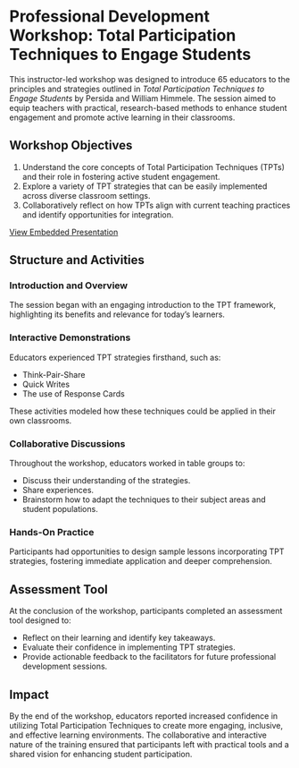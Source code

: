 # Professional Development Workshop: Total Participation Techniques to Engage Students

This instructor-led workshop was designed to introduce 65 educators to the principles and strategies outlined in *Total Participation Techniques to Engage Students* by Persida and William Himmele. The session aimed to equip teachers with practical, research-based methods to enhance student engagement and promote active learning in their classrooms.

## Workshop Objectives
1. Understand the core concepts of Total Participation Techniques (TPTs) and their role in fostering active student engagement.
2. Explore a variety of TPT strategies that can be easily implemented across diverse classroom settings.
3. Collaboratively reflect on how TPTs align with current teaching practices and identify opportunities for integration.

[View Embedded Presentation](https://docs.google.com/presentation/d/e/2PACX-1vRmNtJxj4FRhJceKfuwvCq1_tnfJanxBJ6OflTQK0BAfjL6cwN_QBNPBLZQjvTswXgpgCpntLdZZZLg/pub?start=false&loop=false&delayms=3000)

## Structure and Activities

### Introduction and Overview
The session began with an engaging introduction to the TPT framework, highlighting its benefits and relevance for today’s learners.

### Interactive Demonstrations
Educators experienced TPT strategies firsthand, such as:
- Think-Pair-Share
- Quick Writes
- The use of Response Cards  

These activities modeled how these techniques could be applied in their own classrooms.

### Collaborative Discussions
Throughout the workshop, educators worked in table groups to:
- Discuss their understanding of the strategies.
- Share experiences.
- Brainstorm how to adapt the techniques to their subject areas and student populations.

### Hands-On Practice
Participants had opportunities to design sample lessons incorporating TPT strategies, fostering immediate application and deeper comprehension.

## Assessment Tool
At the conclusion of the workshop, participants completed an assessment tool designed to:
- Reflect on their learning and identify key takeaways.
- Evaluate their confidence in implementing TPT strategies.
- Provide actionable feedback to the facilitators for future professional development sessions.

## Impact
By the end of the workshop, educators reported increased confidence in utilizing Total Participation Techniques to create more engaging, inclusive, and effective learning environments. The collaborative and interactive nature of the training ensured that participants left with practical tools and a shared vision for enhancing student participation.
